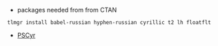 * packages needed from from CTAN
```
tlmgr install babel-russian hyphen-russian cyrillic t2 lh floatflt
```
* [PSCyr](https://github.com/musinsky/config/tree/master/TeXLive/PSCyr)
